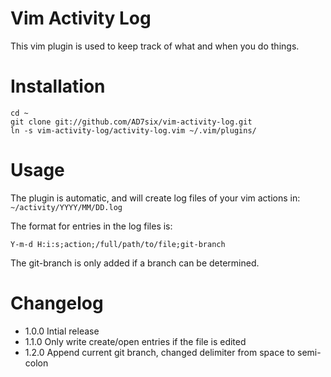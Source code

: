 Vim Activity Log
=========================

This vim plugin is used to keep track of what and when you do things.

# Installation

	cd ~
	git clone git://github.com/AD7six/vim-activity-log.git
	ln -s vim-activity-log/activity-log.vim ~/.vim/plugins/

# Usage

The plugin is automatic, and will create log files of your vim actions in: `~/activity/YYYY/MM/DD.log`

The format for entries in the log files is:

	Y-m-d H:i:s;action;/full/path/to/file;git-branch

The git-branch is only added if a branch can be determined.

# Changelog

* 1.0.0 Intial release
* 1.1.0 Only write create/open entries if the file is edited
* 1.2.0 Append current git branch, changed delimiter from space to semi-colon
